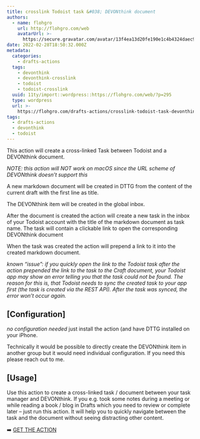 ```yaml
---
title: crosslink Todoist task &#038; DEVONthink document
authors:
  - name: flohgro
    url: http://flohgro.com/web
    avatarUrl: >-
      https://secure.gravatar.com/avatar/13f4ea13d20fe190e1c4b4324daec918?s=96&d=mm&r=g
date: 2022-02-28T18:50:32.000Z
metadata:
  categories:
    - drafts-actions
  tags:
    - devonthink
    - devonthink-crosslink
    - todoist
    - todoist-crosslink
  uuid: 11ty/import::wordpress::https://flohgro.com/web/?p=295
  type: wordpress
  url: >-
    https://flohgro.com/drafts-actions/crosslink-todoist-task-devonthink-document/
tags:
  - drafts-actions
  - devonthink
  - todoist
---
```

This action will create a cross-linked Task between Todoist and a DEVONthink document.

_NOTE: this action will NOT work on macOS since the URL scheme of DEVONthink doesn’t support this_

A new markdown document will be created in DTTG from the content of the current draft with the first line as title.

The DEVONthink item will be created in the global inbox.

After the document is created the action will create a new task in the inbox of your Todoist account with the title of the markdown document as task name. The task will contain a clickable link to open the corresponding DEVONthink document

When the task was created the action will prepend a link to it into the created markdown document.

_known “issue”: if you quickly open the link to the Todoist task after the action prepended the link to the task to the Craft document, your Todoist app may show an error telling you that the task could not be found. The reason for this is, that Todoist needs to sync the created task to your app first (the task is created via the REST API). After the task was synced, the error won’t occur again._

## \[Configuration\]

_no configuration needed_ just install the action (and have DTTG installed on your iPhone.

Technically it would be possible to directly create the DEVONthink item in another group but it would need individual configuration. If you need this please reach out to me.

## \[Usage\]

Use this action to create a cross-linked task / document between your task manager and DEVONthink. If you e.g. took some notes during a meeting or while reading a book / blog in Drafts which you need to review or complete later – just run this action. It will help you to quickly navigate between the task and the document without seeing distracting other content.

➡️ [GET THE ACTION](https://directory.getdrafts.com/a/1lu)